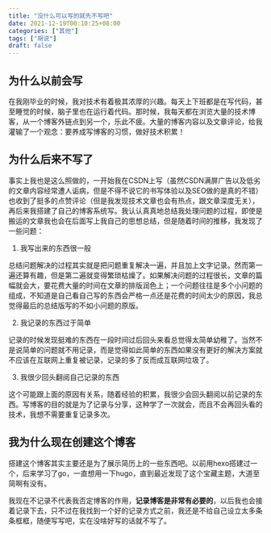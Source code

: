 ```yaml
---
title: "没什么可以写的就先不写吧"
date: 2021-12-19T00:10:25+08:00
categories: ["其他"]
tags: ["胡说"]
draft: false
---
```


## 为什么以前会写

在我刚毕业的时候，我对技术有着极其浓厚的兴趣。每天上下班都是在写代码，甚至睡觉的时候，脑子里也在运行着代码。那时候，我每天都在浏览大量的技术博客，从一个博客外链点到另一个，乐此不疲。大量的博客内容以及文章评论，给我灌输了一个观念：要养成写博客的习惯，做好技术积累！

## 为什么后来不写了

事实上我也是这么照做的，一开始我在CSDN上写（虽然CSDN满屏广告以及低劣的文章内容经常遭人诟病，但是不得不说它的书写体验以及SEO做的是真的不错）也收到了挺多的点赞评论（但是我发现技术文章也会有热点，跟文章深度无关），再后来我搭建了自己的博客系统写。我认认真真地总结我处理问题的过程，即使是搬运的文章我也会在后面写上我自己的思想总结，但是随着时间的推移，我发现了一些问题：

1. 我写出来的东西很一般

总结问题解决的过程其实就是把问题重复解决一遍，并且加上文字记录。然而第一遍还算有趣，但是第二遍就变得繁琐枯燥了。如果解决问题的过程很长，文章的篇幅就会大，要花费大量的时间在文章的排版润色上；一个问题往往是多个小问题的组成，不知道是自己看自己写的东西会严格一点还是花费的时间太少的原因，我总觉得最后的总结版写的不如小问题的原版。

2. 我记录的东西过于简单

记录的时候发现挺难的东西在一段时间过后回头来看总觉得太简单幼稚了。当然不是说简单的问题就不用记录，而是觉得如此简单的东西如果没有更好的解决方案就不应该在互联网上重复被记录，记录的多了反而成互联网垃圾了。

3. 我很少回头翻阅自己记录的东西

这个可能跟上面的原因有关系，随着经验的积累，我很少会回头翻阅以前记录的东西。写博客的目的就是为了记录与分享，这种学了一次就会，而且不会再回头看的技术，我想不需要重复记录多次。

## 我为什么现在创建这个博客

搭建这个博客其实主要还是为了展示简历上的一些东西吧。以前用hexo搭建过一个，后来学习了go，一直想用一下hugo，直到最近发现了这个宝藏主题，大道至简啊有没有。

我现在不记录不代表我否定博客的作用，**记录博客是非常有必要的**，以后我也会接着记录下去，只不过在我找到一个好的记录方式之前，我还是不给自己设立太多条条框框，随便写写吧，实在没啥好写的话就不写了。

